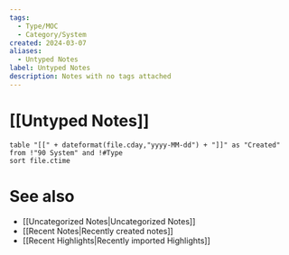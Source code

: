 ```yaml
---
tags:
  - Type/MOC
  - Category/System
created: 2024-03-07
aliases:
  - Untyped Notes
label: Untyped Notes
description: Notes with no tags attached
---
```

# [[Untyped Notes]]

```dataview
table "[[" + dateformat(file.cday,"yyyy-MM-dd") + "]]" as "Created" from !"90 System" and !#Type
sort file.ctime
```

# See also
- [[Uncategorized Notes|Uncategorized Notes]]
- [[Recent Notes|Recently created notes]]
- [[Recent Highlights|Recently imported Highlights]]
